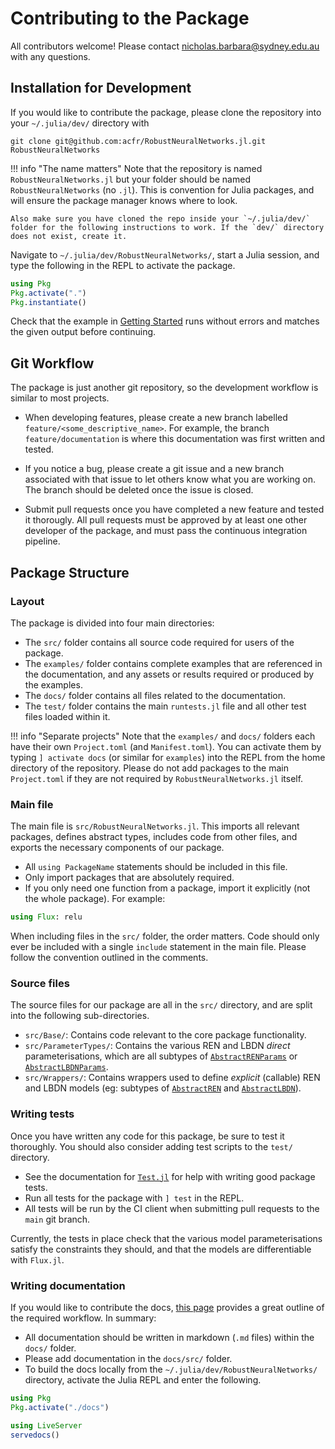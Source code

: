# Contributing to the Package

All contributors welcome! Please contact [nicholas.barbara@sydney.edu.au](mailto:nicholas.barbara@sydney.edu.au) with any questions.

## Installation for Development

If you would like to contribute the package, please clone the repository into your `~/.julia/dev/` directory with

    git clone git@github.com:acfr/RobustNeuralNetworks.jl.git RobustNeuralNetworks

!!! info "The name matters"
    Note that the repository is named `RobustNeuralNetworks.jl` but your folder should be named `RobustNeuralNetworks` (no `.jl`). This is convention for Julia packages, and will ensure the package manager knows where to look.

    Also make sure you have cloned the repo inside your `~/.julia/dev/` folder for the following instructions to work. If the `dev/` directory does not exist, create it. 


Navigate to `~/.julia/dev/RobustNeuralNetworks/`, start a Julia session, and type the following in the REPL to activate the package.

```julia
using Pkg
Pkg.activate(".")
Pkg.instantiate()
```

Check that the example in [Getting Started](@ref) runs without errors and matches the given output before continuing.


## Git Workflow

The package is just another git repository, so the development workflow is similar to most projects.

- When developing features, please create a new branch labelled `feature/<some_descriptive_name>`. For example, the branch `feature/documentation` is where this documentation was first written and tested.

- If you notice a bug, please create a git issue and a new branch associated with that issue to let others know what you are working on. The branch should be deleted once the issue is closed.

- Submit pull requests once you have completed a new feature and tested it thorougly. All pull requests must be approved by at least one other developer of the package, and must pass the continuous integration pipeline.


## Package Structure

### Layout

The package is divided into four main directories:

- The `src/` folder contains all source code required for users of the package.
- The `examples/` folder contains complete examples that are referenced in the documentation, and any assets or results required or produced by the examples.
- The `docs/` folder contains all files related to the documentation.
- The `test/` folder contains the main `runtests.jl` file and all other test files loaded within it.

!!! info "Separate projects"
    Note that the `examples/` and `docs/` folders each have their own `Project.toml` (and `Manifest.toml`). You can activate them by typing
    ```
    ] activate docs
    ```
    (or similar for `examples`) into the REPL from the home directory of the repository. Please do not add packages to the main `Project.toml` if they are not required by `RobustNeuralNetworks.jl` itself.

### Main file

The main file is `src/RobustNeuralNetworks.jl`. This imports all relevant packages, defines abstract types, includes code from other files, and exports the necessary components of our package. 

- All `using PackageName` statements should be included in this file.
- Only import packages that are absolutely required.
- If you only need one function from a package, import it explicitly (not the whole package). For example:
```julia
using Flux: relu
```

When including files in the `src/` folder, the order matters. Code should only ever be included with a single `include` statement in the main file. Please follow the convention outlined in the comments.


### Source files

The source files for our package are all in the `src/` directory, and are split into the following sub-directories.

- `src/Base/`: Contains code relevant to the core package functionality.
- `src/ParameterTypes/`: Contains the various REN and LBDN *direct* parameterisations, which are all subtypes of [`AbstractRENParams`](@ref) or [`AbstractLBDNParams`](@ref).
- `src/Wrappers/`: Contains wrappers used to define *explicit* (callable) REN and LBDN models (eg: subtypes of [`AbstractREN`](@ref) and [`AbstractLBDN`](@ref)).


### Writing tests

Once you have written any code for this package, be sure to test it thoroughly. You should also consider adding test scripts to the `test/` directory.
- See the documentation for [`Test.jl`](https://docs.julialang.org/en/v1/stdlib/Test/) for help with writing good package tests.
- Run all tests for the package with `] test` in the REPL.
- All tests will be run by the CI client when submitting pull requests to the `main` git branch.

Currently, the tests in place check that the various model parameterisations satisfy the constraints they should, and that the models are differentiable with `Flux.jl`.

### Writing documentation

If you would like to contribute the docs, [this page](https://m3g.github.io/JuliaNotes.jl/stable/publish_docs/) provides a great outline of the required workflow. In summary:

- All documentation should be written in markdown (`.md` files) within the `docs/` folder.
- Please add documentation in the `docs/src/` folder.
- To build the docs locally from the `~/.julia/dev/RobustNeuralNetworks/` directory, activate the Julia REPL and enter the following.

```julia
using Pkg
Pkg.activate("./docs")

using LiveServer
servedocs()
```
